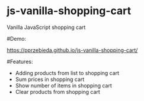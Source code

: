 # js-vanilla-shopping-cart

Vanilla JavaScript shopping cart

#Demo:

https://pprzebieda.github.io/js-vanilla-shopping-cart/

#Features:

+ Adding products from list to shopping cart
+ Sum prices in shopping cart
+ Show number of items in shopping cart
+ Clear products from shopping cart
